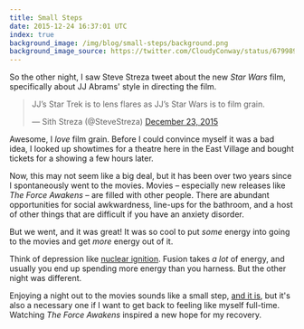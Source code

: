 ```yaml
---
title: Small Steps
date: 2015-12-24 16:37:01 UTC
index: true
background_image: /img/blog/small-steps/background.png
background_image_source: https://twitter.com/CloudyConway/status/679989899114708992
---
```


So the other night, I saw Steve Streza tweet about the new _Star Wars_ film, specifically about JJ Abrams' style in directing the film. 

<!-- more -->

<blockquote class="twitter-tweet" lang="en"><p lang="en" dir="ltr">JJ’s Star Trek is to lens flares as JJ’s Star Wars is to film grain.</p>&mdash; Sith Streza (@SteveStreza) <a href="https://twitter.com/SteveStreza/status/679457433639628800">December 23, 2015</a></blockquote>

Awesome, I _love_ film grain. Before I could convince myself it was a bad idea, I looked up showtimes for a theatre here in the East Village and bought tickets for a showing a few hours later. 

Now, this may not seem like a big deal, but it has been over two years since I spontaneously went to the movies. Movies – especially new releases like _The Force Awakens_ – are filled with other people. There are abundant opportunities for social awkwardness, line-ups for the bathroom, and a host of other things that are difficult if you have an anxiety disorder.

But we went, and it was great! It was so cool to put _some_ energy into going to the movies and get _more_ energy out of it. 

Think of depression like [nuclear ignition](https://en.wikipedia.org/wiki/National_Ignition_Facility). Fusion takes _a lot_ of energy, and usually you end up spending more energy than you harness. But the other night was different.

Enjoying a night out to the movies sounds like a small step, [and it is](/blog/depression-graphed/), but it's also a necessary one if I want to get back to feeling like myself full-time. Watching _The Force Awakens_ inspired a new hope for my recovery.

<script async src="//platform.twitter.com/widgets.js" charset="utf-8"></script>
